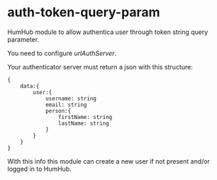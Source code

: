 auth-token-query-param
===========================

HumHub module to allow authentica user through token string query parameter.

You need to configure _urlAuthServer_.

Your authenticator server must return a json with this structure:

```
{
    data:{
        user:{
            username: string
            email: string
            person:{
                firstName: string
                lastName: string
            }
        }
    }
}
```

With this info this module can create a new user if not present and/or logged in to HumHub.